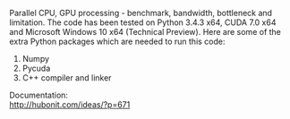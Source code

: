 Parallel CPU, GPU processing - benchmark, bandwidth, bottleneck and limitation. The code has been tested on Python 3.4.3 x64, CUDA 7.0 x64 and Microsoft Windows 10 x64 (Technical Preview). Here are some of the extra Python packages which are needed to run this code:
  
1. Numpy  
2. Pycuda  
3. C++ compiler and linker  

Documentation:  
http://hubonit.com/ideas/?p=671
